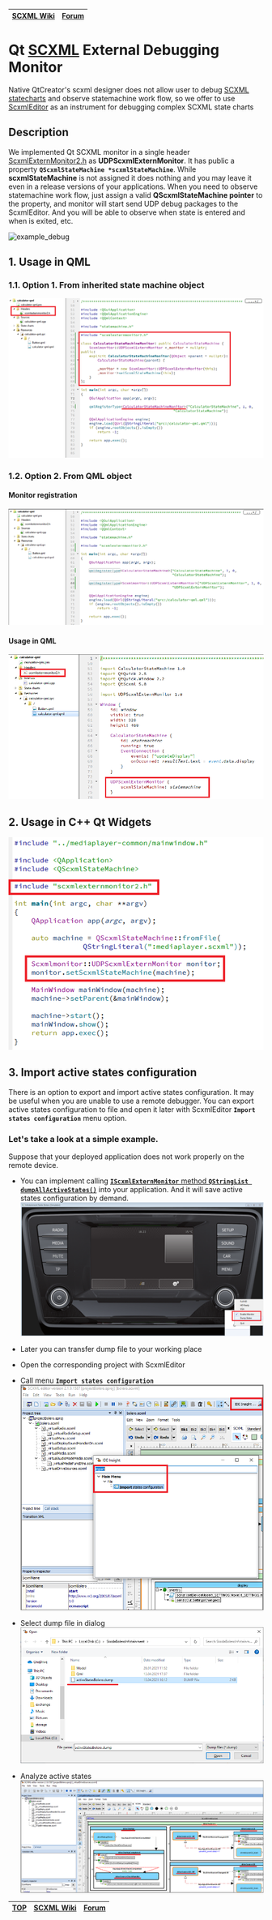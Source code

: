 <a name="top-anchor"/>

| [SCXML Wiki](https://alexzhornyak.github.io/SCXML-tutorial/) | [Forum](https://github.com/alexzhornyak/ScxmlEditor-Tutorial/discussions) |
|---|---|

# Qt [SCXML](https://alexzhornyak.github.io/SCXML-tutorial/) External Debugging Monitor
Native QtCreator's scxml designer does not allow user to debug [SCXML statecharts](https://alexzhornyak.github.io/SCXML-tutorial/) and observe statemachine work flow, so we offer to use [ScxmlEditor](../README.md) as an instrument for debugging complex SCXML state charts

## Description
We implemented Qt SCXML monitor in a single header [ScxmlExternMonitor2.h](scxmlexternmonitor2.h) as **UDPScxmlExternMonitor**. It has public a property **`QScxmlStateMachine *scxmlStateMachine`**. While **scxmlStateMachine** is not assigned it does nothing and you may leave it even in a release versions of your applications. When you need to observe statemachine work flow, just assign a valid **QScxmlStateMachine pointer** to the property, and monitor will start send UDP debug packages to the ScxmlEditor. And you will be able to observe when state is entered and when is exited, etc.

![example_debug](https://raw.githubusercontent.com/alexzhornyak/SCXML-tutorial/master/Images/StopWatchScxml.gif)

## 1. Usage in QML
### 1.1. Option 1. From inherited state machine object
![opt1](../Images/ExternMonitor_QML1.png)

### 1.2. Option 2. From QML object
#### Monitor registration
![opt2](../Images/ExternMonitor_QML2.png)
#### Usage in QML
![opt2_2](../Images/ExternMonitor_QML2_2.png)

## 2. Usage in C++ Qt Widgets
![cppOpt](../Images/ExternMonitor_CPP.png)

## 3. Import active states configuration
There is an option to export and import active states configuration. It may be useful when you are unable to use a remote debugger. You can export active states configuration to file and open it later with ScxmlEditor **`Import states configuration`** menu option.
### Let's take a look at a simple example. 
Suppose that your deployed application does not work properly on the remote device.
- You can implement calling [**`IScxmlExternMonitor`** method **`QStringList dumpAllActiveStates()`**](scxmlexternmonitor2.h) into your application. And it will save active states configuration by demand.
![ImportStatesConfiguration_MenuDump](../Images/ImportStatesConfiguration_MenuDump.png)

- Later you can transfer dump file to your working place

- Open the corresponding project with ScxmlEditor

- Call menu **`Import states configuration`**
![ImportStatesConfiguration](../Images/ImportStatesConfiguration.png)

- Select dump file in dialog
![ImportStatesConfiguration_Dialog](../Images/ImportStatesConfiguration_Dialog.png)

- Analyze active states
![ImportStatesConfiguration_Highlight](../Images/ImportStatesConfiguration_Highlight.png)

| [TOP](#top-anchor) | [SCXML Wiki](https://alexzhornyak.github.io/SCXML-tutorial/) | [Forum](https://github.com/alexzhornyak/ScxmlEditor-Tutorial/discussions) |
|---|---|---|
